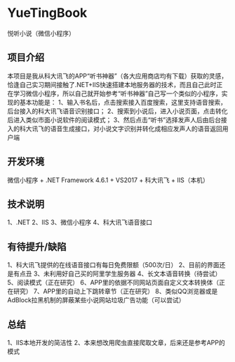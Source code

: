 # YueTingBook
悦听小说（微信小程序）

## 项目介绍 
本项目是我从科大讯飞的APP“听书神器”（各大应用商店均有下载）获取的灵感，恰逢自己实习期间接触了.NET+IIS快速搭建本地服务器的技术，而且自己此时正在学习微信小程序，所以自己就开始参考“听书神器”自己写一个类似的小程序，实现的基本功能是：
1、输入书名后，点击搜索接入百度搜索，这里支持语音搜索，后台接入的科大讯飞语音识别接口；
2、搜索到小说后，进入小说页面，点击转化后进入类似市面小说软件的阅读模式；
3、然后点击“听书”选择发声人后由后台接入的科大讯飞的语音生成接口，对小说文字识别并转化成相应发声人的语音返回用户端

## 开发环境
微信小程序 + .NET Framework 4.6.1 + VS2017 + 科大讯飞 + IIS（本机）

## 技术说明
1、.NET
2、IIS
3、微信小程序
4、科大讯飞语音接口

## 有待提升/缺陷
1、科大讯飞提供的在线语音接口有每日免费限额（500次/日）
2、目前的界面还是有点丑
3、未利用好自己买的阿里学生服务器
4、长文本语音转换（待尝试）
5、阅读模式（正在研究）
6、APP里的依据不同网站页面自定义文本转换体（正在研究）
7、APP里的自动上下跳转章节（正在研究）
8、类似QQ浏览器或是AdBlock拉黑机制的屏蔽某些小说网站垃圾广告功能（可以尝试）

## 总结
1、IIS本地开发的简洁性
2、本来想改用爬虫直接爬取文章，后来还是参考APP的模式
